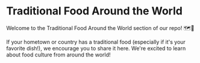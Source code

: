 # Traditional Food Around the World

Welcome to the Traditional Food Around the World section of our repo! 🗺️🍴

If your hometown or country has a traditional food (especially if it's your favorite dish!), we encourage you to share it here. We're excited to learn about food culture from around the world!
